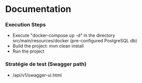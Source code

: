 # Documentation

### Execution Steps
* Execute "docker-compose up -d" in the directory src/main/resources/docker (pre-configured PostgreSQL db)
* Build the project: mvn clean install
* Run the project

### Stratégie de test (Swagger path)
* /api/v1/swagger-ui.html


